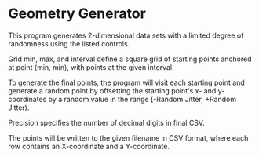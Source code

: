 ﻿# Geometry Generator

This program generates 2-dimensional data sets with a limited degree of randomness using the listed controls.

Grid min, max, and interval define a square grid of starting points anchored at point (min, min), with points at the given interval.

To generate the final points, the program will visit each starting point and generate a random point by offsetting the starting point's x- and y-coordinates by a random value in the range [-Random Jitter, +Random Jitter).

Precision specifies the number of decimal digits in final CSV.

The points will be written to the given filename in CSV format, where each row contains an X-coordinate and a Y-coordinate. 
